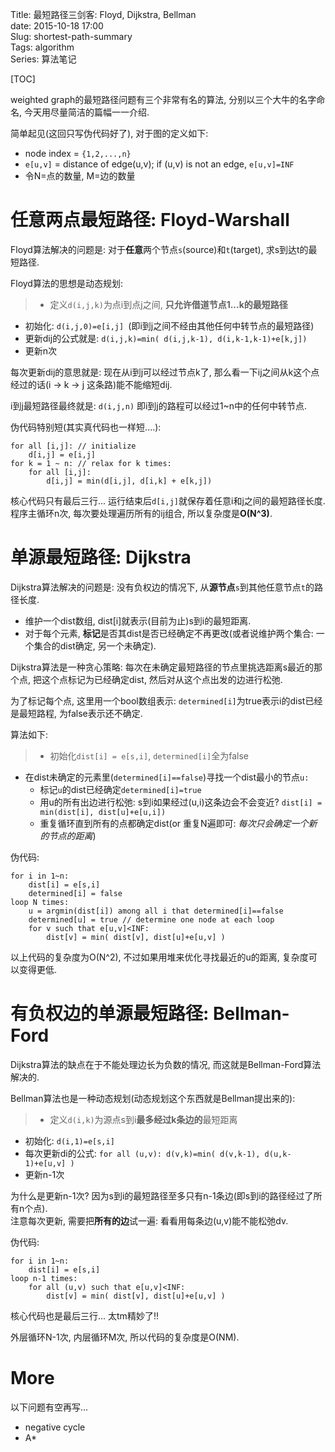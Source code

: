 Title: 最短路径三剑客: Floyd, Dijkstra, Bellman   
date: 2015-10-18 17:00     
Slug: shortest-path-summary      
Tags: algorithm      
Series: 算法笔记
 
[TOC] 

   
weighted graph的最短路径问题有三个非常有名的算法, 分别以三个大牛的名字命名, 今天用尽量简洁的篇幅一一介绍.    
   
 简单起见(这回只写伪代码好了), 对于图的定义如下:   
   
* node index = ``{1,2,...,n}``   
* ``e[u,v]`` = distance of edge(u,v); if (u,v) is not an edge, ``e[u,v]=INF``   
* 令N=点的数量, M=边的数量   
   
   
任意两点最短路径: Floyd-Warshall   
========================   
Floyd算法解决的问题是: 对于**任意**两个节点``s``(source)和``t``(target), 求s到达t的最短路径.    
   
Floyd算法的思想是动态规划:    
   
>* 定义``d(i,j,k)``为点i到点j之间, **只允许借道节点1...k的最短路径**   
* 初始化: ``d(i,j,0)=e[i,j] ``(即i到j之间不经由其他任何中转节点的最短路径)   
* 更新dij的公式就是: ``d(i,j,k)=min( d(i,j,k-1), d(i,k-1,k-1)+e[k,j])``   
* 更新n次   
   
   
每次更新dij的意思就是: 现在从i到j可以经过节点k了, 那么看一下ij之间从k这个点经过的话(i → k → j 这条路)能不能缩短dij.    
   
i到j最短路径最终就是: ``d(i,j,n)`` 即i到j的路程可以经过1~n中的任何中转节点.    
   
伪代码特别短(其实真代码也一样短....):    

    for all [i,j]: // initialize   
        d[i,j] = e[i,j]    
    for k = 1 ~ n: // relax for k times:    
        for all [i,j]:   
            d[i,j] = min(d[i,j], d[i,k] + e[k,j])   
   
核心代码只有最后三行... 运行结束后``d[i,j]``就保存着任意i和j之间的最短路径长度.    
程序主循环n次, 每次要处理遍历所有的ij组合, 所以复杂度是**O(N^3)**.    
   
单源最短路径: Dijkstra   
================   
Dijkstra算法解决的问题是: 没有负权边的情况下, 从**源节点**``s``到其他任意节点``t``的路径长度.    
   
   
* 维护一个dist数组, dist[i]就表示(目前为止)s到i的最短距离.    
* 对于每个元素, **标记**是否其dist是否已经确定不再更改(或者说维护两个集合: 一个集合的dist确定, 另一个未确定).    
   
   
Dijkstra算法是一种贪心策略: 每次在未确定最短路径的节点里挑选距离s最近的那个点, 把这个点标记为已经确定dist, 然后对从这个点出发的边进行松弛.    
   
为了标记每个点, 这里用一个bool数组表示: ``determined[i]``为true表示i的dist已经是最短路程, 为false表示还不确定.    
   
算法如下:    
   
>* 初始化``dist[i] = e[s,i]``, ``determined[i]``全为false   
* 在dist未确定的元素里(``determined[i]==false``)寻找一个dist最小的节点``u:``   
	* 标记``u``的dist已经确定``determined[i]=true``   
	* 用u的所有出边进行松弛: s到i如果经过(u,i)这条边会不会变近? ``dist[i] = min(dist[i], dist[u]+e[u,i])``    
	* 重复循环直到所有的点都确定dist(or 重复N遍即可: *每次只会确定一个新的节点的距离*)   
   
   
伪代码:    

	for i in 1~n:   
		dist[i] = e[s,i]   
		determined[i] = false   
	loop N times:    
		u = argmin(dist[i]) among all i that determined[i]==false   
        determined[u] = true // determine one node at each loop     
		for v such that e[u,v]<INF:   
			dist[v] = min( dist[v], dist[u]+e[u,v] )   
   
以上代码的复杂度为O(N^2), 不过如果用堆来优化寻找最近的u的距离, 复杂度可以变得更低.    
   
有负权边的单源最短路径: Bellman-Ford   
=========================   
Dijkstra算法的缺点在于不能处理边长为负数的情况, 而这就是Bellman-Ford算法解决的.    
   
Bellman算法也是一种动态规划(动态规划这个东西就是Bellman提出来的):    
   
>* 定义``d(i,k)``为源点s到i**最多经过k条边的**最短距离   
* 初始化: ``d(i,1)=e[s,i]``   
* 每次更新di的公式: ``for all (u,v): d(v,k)=min( d(v,k-1), d(u,k-1)+e[u,v] ) ``   
* 更新n-1次   
   
   
为什么是更新n-1次? 因为s到i的最短路径至多只有n-1条边(即s到i的路径经过了所有n个点).    
注意每次更新, 需要把**所有的边**试一遍: 看看用每条边(u,v)能不能松弛dv.    
   
伪代码:    

	for i in 1~n:   
		dist[i] = e[s,i]   
	loop n-1 times:    
		for all (u,v) such that e[u,v]<INF:   
			dist[v] = min( dist[v], dist[u]+e[u,v] )   
   
核心代码也是最后三行... 太tm精妙了!!    
   
外层循环N-1次, 内层循环M次, 所以代码的复杂度是O(NM).   
   
More   
====   
以下问题有空再写...   
   
* negative cycle   
* A*   
   
